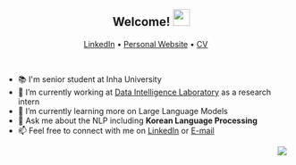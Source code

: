 <h2 align="center">ㅤWelcome! <img src="https://camo.githubusercontent.com/e8e7b06ecf583bc040eb60e44eb5b8e0ecc5421320a92929ce21522dbc34c891/68747470733a2f2f6d656469612e67697068792e636f6d2f6d656469612f6876524a434c467a6361737252346961377a2f67697068792e676966" height=30/></h2>

<p align="center">
  <a href="https://www.linkedin.com/in/dong-geon-lee/">LinkedIn</a> •
  <a href="https://sites.google.com/view/dg-lee">Personal Website</a> •
  <a href="https://oneonlee.github.io/my/CV.pdf">CV</a>
</p>

<br>

- 📚 I'm senior student at Inha University
- 🔭 I’m currently working at [Data Intelligence Laboratory](http://dilab.inha.ac.kr/) as a research intern
- 🌱 I’m currently learning more on Large Language Models
- 💬 Ask me about the NLP including **Korean Language Processing**
- 📫 Feel free to connect with me on [LinkedIn](https://www.linkedin.com/in/dong-geon-lee/) or [E-mail](mailto:lee.dg.125@gmail.com)

<div align=right>
  <a href="https://hits.seeyoufarm.com"><img src="https://hits.seeyoufarm.com/api/count/incr/badge.svg?url=https%3A%2F%2Fgithub.com%2Foneonlee%2Fhit-counter&count_bg=%231F367B&title_bg=%23000000&icon=&icon_color=%23E7E7E7&title=Today&edge_flat=false"/></a>
</div>
